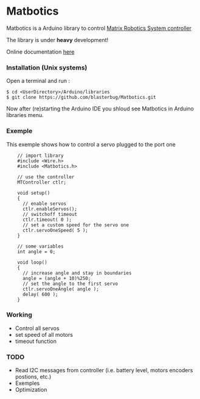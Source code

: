 # Matbotics
Matbotics is a Arduino library to control [Matrix Robotics System controller](http://matrixrobotics.com/2014/10/09/controller-specification/)

The library is under **heavy** development!

Online documentation [here](http://blasterbug.github.io/Matbotics/)

### Installation (Unix systems)

Open a terminal and run :

    $ cd <UserDirectory>/Arduino/libraries
    $ git clone https://github.com/blasterbug/Matbotics.git
 
Now after (re)starting the Arduino IDE you shloud see Matbotics in Arduino 
libraries menu.

### Exemple

This exemple shows how to control a servo plugged to the port one

        // import library
        #include <Wire.h>
        #include <Matbotics.h>

        // use the controller
        MTController ctlr;

        void setup()
        {
          // enable servos
          ctlr.enableServos();
          // switchoff timeout
          ctlr.timeout( 0 );
          // set a custom speed for the servo one
          ctlr.servoOneSpeed( 5 );
        }

        // some variables
        int angle = 0;

        void loop()
        {
          // increase angle and stay in boundaries
          angle = (angle + 10)%250;
          // set the angle to the first servo
          ctlr.servoOneAngle( angle );
          delay( 600 ); 
        }

### Working

 - Control all servos
 - set speed of all motors
 - timeout function


### TODO

 - Read I2C messages from controller (i.e. battery level, motors encoders 
postions, etc.)
 - Exemples
 - Optimization

